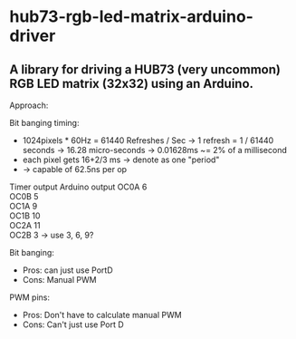 # hub73-rgb-led-matrix-arduino-driver
A library for driving a HUB73 (very uncommon) RGB LED matrix (32x32) using an Arduino.
---
Approach:

Bit banging timing:

* 1024pixels * 60Hz = 61440 Refreshes / Sec -> 1 refresh = 1 / 61440 seconds -> 16.28 micro-seconds -> 0.01628ms ~= 2% of a millisecond
* each pixel gets 16+2/3 ms -> denote as one "period"
* -> capable of 62.5ns per op


Timer output	Arduino output
OC0A	        6	
OC0B	        5	
OC1A	        9	
OC1B	        10	
OC2A	        11	
OC2B	        3	            -> use 3, 6, 9? 

Bit banging:
* Pros: can just use PortD
* Cons: Manual PWM

PWM pins:
* Pros: Don't have to calculate manual PWM
* Cons: Can't just use Port D